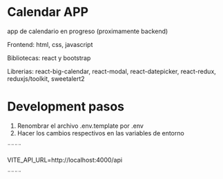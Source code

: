 # Calendar APP

app de calendario en progreso (proximamente backend)

Frontend:
html,
css,
javascript

Bibliotecas:
react y bootstrap

Librerias:
react-big-calendar,
react-modal,
react-datepicker,
react-redux,
reduxjs/toolkit,
sweetalert2

# Development pasos

1. Renombrar el archivo .env.template por .env
2. Hacer los cambios respectivos en las variables de entorno

¨¨¨¨

VITE_API_URL=http://localhost:4000/api

¨¨¨¨